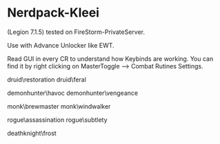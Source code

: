 # Nerdpack-Kleei
(Legion 7.1.5) tested on FireStorm-PrivateServer.

Use with Advance Unlocker like EWT.

Read GUI in every CR to understand how Keybinds are working. You can find it by right clicking on MasterToggle --> Combat Rutines Settings.

druid\restoration
druid\feral

demonhunter\havoc
demonhunter\vengeance

monk\brewmaster
monk\windwalker

rogue\assassination
rogue\subtlety

deathknight\frost
